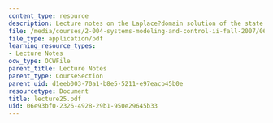 ```yaml
---
content_type: resource
description: Lecture notes on the Laplace?domain solution of the state equations.
file: /media/courses/2-004-systems-modeling-and-control-ii-fall-2007/06e93bf02326492829b1950e29645b33_lecture25.pdf
file_type: application/pdf
learning_resource_types:
- Lecture Notes
ocw_type: OCWFile
parent_title: Lecture Notes
parent_type: CourseSection
parent_uid: d1eeb003-70a1-b8e5-5211-e97eacb45b0e
resourcetype: Document
title: lecture25.pdf
uid: 06e93bf0-2326-4928-29b1-950e29645b33
---
```

